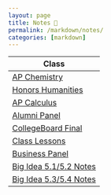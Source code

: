 ```yaml
---
layout: page
title: Notes 📝
permalink: /markdown/notes/
categories: [markdown]
---
```


| Class |
|-|
| [AP Chemistry]({{site.baseurl}}/2022/08/26/chem.html) |
| [Honors Humanities]({{site.baseurl}}/2022/08/26/honorshumanities.html) |
| [AP Calculus]({{site.baseurl}}/2022/08/26/calc.html) |
| [Alumni Panel]({{site.baseurl}}/2022/08/29/alumnipanel.html) |
| [CollegeBoard Final]({{site.baseurl}}/2022/11/10/final.html) |
| [Class Lessons]({{site.baseurl}}/2022/11/29/LessonHacks.html) |
| [Business Panel]({{site.baseurl}}/2022/12/13/businesspanel.html) |
| [Big Idea 5.1/5.2 Notes]({{site.baseurl}}/2023/01/31/5.1and5.2Notes.html) |
| [Big Idea 5.3/5.4 Notes]({{site.baseurl}}/2023/02/06/5.3and5.4Notes.html) |